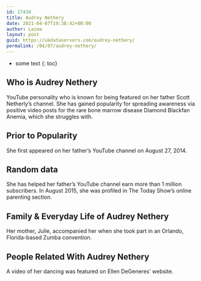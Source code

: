 ```yaml
---
id: 17434
title: Audrey Nethery
date: 2021-04-07T19:38:42+00:00
author: Laima
layout: post
guid: https://ukdataservers.com/audrey-nethery/
permalink: /04/07/audrey-nethery/
---
```


* some text
{: toc}


## Who is Audrey Nethery
                  
                  
                  
YouTube personality who is known for being featured on her father Scott Netherly&#8217;s channel. She has gained popularity for spreading awareness via positive video posts for the rare bone marrow disease Diamond Blackfan Anemia, which she struggles with.
                  
              
            
              
            
                
                
                
## Prior to Popularity
                  
                  
                  
She first appeared on her father&#8217;s YouTube channel on August 27, 2014.
                  
              
            
              
            
                
                
                
## Random data
                  
                  
                  
She has helped her father&#8217;s YouTube channel earn more than 1 million subscribers. In August 2015, she was profiled in The Today Show&#8217;s online parenting section. 
                  
              
            
              
            
                
                
                
## Family & Everyday Life of Audrey Nethery
                  
                  
                  
Her mother, Julie, accompanied her when she took part in an Orlando, Florida-based Zumba convention.
                  
              
            
              
            
                
                
                
## People Related With Audrey Nethery
                  
                  
                  
A video of her dancing was featured on Ellen DeGeneres&#8217; website.
                  
              
            
              
            
                
              
            
              
              
            
            
              
            
          
          
          